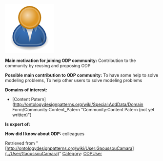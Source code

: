 [![Image:ODPUser.png](../images/a/a6/ODPUser.png)](../Image/ODPUser.png "Image:ODPUser.png")




  





__Main motivation for joining ODP community:__ Contribution to the community by reusing and proposing ODP


__Possible main contribution to ODP community:__ To have some help to solve modeling problems, To help other users to solve modeling problems


__Domains of interest:__



* [Content Patern](http://ontologydesignpatterns.org/wiki/Special:AddData/Domain Form/Community:Content_Patern "Community:Content Patern (not yet written)")


__Is expert of:__


  

__How did I know about ODP:__ colleagues






Retrieved from "[http://ontologydesignpatterns.org/wiki/User:GaoussouCamara](../User/GaoussouCamara)"
 [Category](http://ontologydesignpatterns.org/wiki/Special:Categories "Special:Categories"): [ODPUser](../Category/ODPUser "Category:ODPUser")